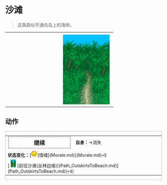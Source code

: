 # 沙滩  
> 这条路似乎通向岛上的海岸。  
  
<style>
        .table6183 th,td{
            text-align:left;
            vertical-align:top;
        }
        </style><table class="table table-bordered table6183" data-toggle="table"  data-show-header="false"><thead style="display:none"><tr ><th  style="width:50%;"  data-sortable="true"  >title</th><th  style="width:50%;"  ></th></tr></thead><tr ><td  style="width:50%;"  ></td><td  style="width:50%;"  ><div style="float:right; margin:5px"><div class="gamecard" style="width:150px; height:225px;"><a href="Event_BeachFoundFromOutskirts.md" style="color:black"><img decoding="async" src="../wiki/Sprite/JunglePath.png" class="cardimage" style="max-width:150px;max-height:225px;"><span style="font-size: 25px;">沙滩</span></a></div></div></td></tr></tbody></table>  
  
## 动作  
<div  style="border:1px solid #BBB"><table><tr><td rowspan="2" style="width:200px;text-align:center;font-size:1.3em;font-weight:bold"><div style="padding:5px;border:1px dashed #333"><div>继续</div></div></td><td></td></tr><tr><td><b>自身：</b>→消失</td></tr><tr><td colspan="2"><b>状态变化：</b>[<div style="width:20px;display:inline-block;text-align:center"><img decoding="async" src="../wiki/Sprite/Content.png" href="a.md" style="max-width:20px;max-height:20px;"></div>[情绪](Morale.md)](Morale.md)<span style="font-family:ui-monospace"><b>+5</b></span></td></tr><tr><td colspan="2">[<div style="width:25px;display:inline-block;text-align:center"><img decoding="async" src="../wiki/Sprite/PathOutskirtToBeach.png" href="a.md" style="max-width:25px;max-height:25px;"></div>[前往沙滩(丛林边缘)](Path_OutskirtsToBeach.md)](Path_OutskirtsToBeach.md)(<span style="font-family:ui-monospace"><b>+1</b></span>)</td></tr></table></div>  
  
  


<script>document.title="沙滩 - 卡牌生存百科 Card Survival Wiki";</script>